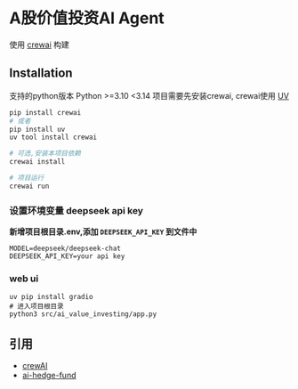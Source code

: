 # A股价值投资AI Agent

使用 [crewai](https://crewai.com) 构建

## Installation

支持的python版本 Python >=3.10 <3.14 
项目需要先安装crewai, crewai使用 [UV](https://docs.astral.sh/uv/)


```bash
pip install crewai
# 或者
pip install uv
uv tool install crewai 

# 可选,安装本项目依赖
crewai install

# 项目运行
crewai run
```

### 设置环境变量 deepseek api key

**新增项目根目录.env,添加 `DEEPSEEK_API_KEY` 到文件中**
```
MODEL=deepseek/deepseek-chat
DEEPSEEK_API_KEY=your api key
```

### web ui

```
uv pip install gradio
# 进入项目根目录
python3 src/ai_value_investing/app.py
```

## 引用

- [crewAI](https://crewai.com)
- [ai-hedge-fund](https://github.com/virattt/ai-hedge-fund)
